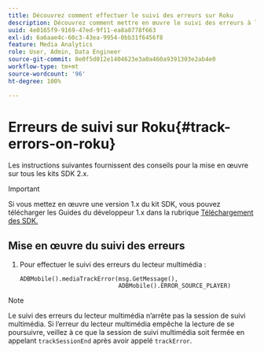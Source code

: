 ```yaml
---
title: Découvrez comment effectuer le suivi des erreurs sur Roku
description: Découvrez comment mettre en œuvre le suivi des erreurs à lʼaide du SDK Media sur Roku.
uuid: 4e0165f9-9169-47ed-9f11-ea8a8778f663
exl-id: 6a6aae4c-60c3-43ea-9954-0bb31f6456f8
feature: Media Analytics
role: User, Admin, Data Engineer
source-git-commit: 8e0f5d012e1404623e3a0a460a9391303e2ab4e0
workflow-type: tm+mt
source-wordcount: '96'
ht-degree: 100%

---
```


# Erreurs de suivi sur Roku{#track-errors-on-roku}

Les instructions suivantes fournissent des conseils pour la mise en œuvre sur tous les kits SDK 2.x.

>[!IMPORTANT]
>
> Si vous mettez en œuvre une version 1.x du kit SDK, vous pouvez télécharger les Guides du développeur 1.x dans la rubrique [Téléchargement des SDK.](/help/sdk-implement/download-sdks.md)

## Mise en œuvre du suivi des erreurs

1. Pour effectuer le suivi des erreurs du lecteur multimédia :

   ```
   ADBMobile().mediaTrackError(msg.GetMessage(),
                               ADBMobile().ERROR_SOURCE_PLAYER)
   ```

>[!NOTE]
>
>Le suivi des erreurs du lecteur multimédia n’arrête pas la session de suivi multimédia. Si l’erreur du lecteur multimédia empêche la lecture de se poursuivre, veillez à ce que la session de suivi multimédia soit fermée en appelant `trackSessionEnd` après avoir appelé `trackError`.
